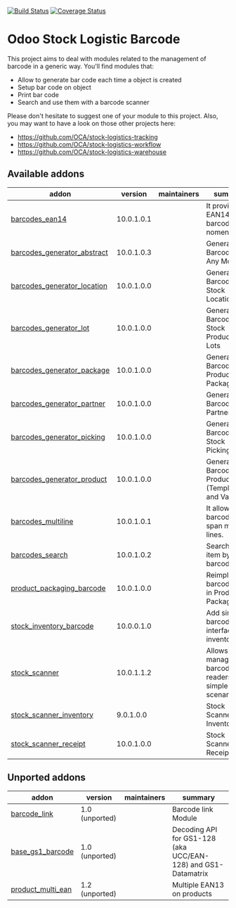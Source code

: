 [![Build Status](https://travis-ci.org/OCA/stock-logistics-barcode.svg?branch=10.0)](https://travis-ci.org/OCA/stock-logistics-barcode)
[![Coverage Status](https://img.shields.io/coveralls/OCA/stock-logistics-barcode.svg)](https://coveralls.io/r/OCA/stock-logistics-barcode?branch=10.0)

Odoo Stock Logistic Barcode
===========================


This project aims to deal with modules related to the management of barcode in a generic way. You'll find modules that:

 - Allow to generate bar code each time a object is created
 - Setup bar code on object
 - Print bar code
 - Search and use them with a barcode scanner

Please don't hesitate to suggest one of your module to this project. Also, you may want to have a look on those other projects here:

 - https://github.com/OCA/stock-logistics-tracking
 - https://github.com/OCA/stock-logistics-workflow
 - https://github.com/OCA/stock-logistics-warehouse

[//]: # (addons)

Available addons
----------------
addon | version | maintainers | summary
--- | --- | --- | ---
[barcodes_ean14](barcodes_ean14/) | 10.0.1.0.1 |  | It provides an EAN14 barcode nomenclature.
[barcodes_generator_abstract](barcodes_generator_abstract/) | 10.0.1.0.3 |  | Generate Barcodes for Any Models
[barcodes_generator_location](barcodes_generator_location/) | 10.0.1.0.0 |  | Generate Barcodes for Stock Locations
[barcodes_generator_lot](barcodes_generator_lot/) | 10.0.1.0.0 |  | Generate Barcodes for Stock Production Lots
[barcodes_generator_package](barcodes_generator_package/) | 10.0.1.0.0 |  | Generate Barcodes for Product Packaging
[barcodes_generator_partner](barcodes_generator_partner/) | 10.0.1.0.0 |  | Generate Barcodes for Partners
[barcodes_generator_picking](barcodes_generator_picking/) | 10.0.1.0.0 |  | Generate Barcodes for Stock Pickings
[barcodes_generator_product](barcodes_generator_product/) | 10.0.1.0.0 |  | Generate Barcodes for Products (Templates and Variants)
[barcodes_multiline](barcodes_multiline/) | 10.0.1.0.1 |  | It allows barcodes to span multiple lines.
[barcodes_search](barcodes_search/) | 10.0.1.0.2 |  | Search any item by it barcode
[product_packaging_barcode](product_packaging_barcode/) | 10.0.1.0.0 |  | Reimplement barcode field in Product Packagings
[stock_inventory_barcode](stock_inventory_barcode/) | 10.0.0.1.0 |  | Add simple barcode interface on inventories
[stock_scanner](stock_scanner/) | 10.0.1.1.2 |  | Allows managing barcode readers with simple scenarios
[stock_scanner_inventory](stock_scanner_inventory/) | 9.0.1.0.0 |  | Stock Scanner Inventory
[stock_scanner_receipt](stock_scanner_receipt/) | 10.0.1.0.0 |  | Stock Scanner Receipt


Unported addons
---------------
addon | version | maintainers | summary
--- | --- | --- | ---
[barcode_link](barcode_link/) | 1.0 (unported) |  | Barcode link Module
[base_gs1_barcode](base_gs1_barcode/) | 1.0 (unported) |  | Decoding API for GS1-128 (aka UCC/EAN-128) and GS1-Datamatrix
[product_multi_ean](product_multi_ean/) | 1.2 (unported) |  | Multiple EAN13 on products

[//]: # (end addons)
